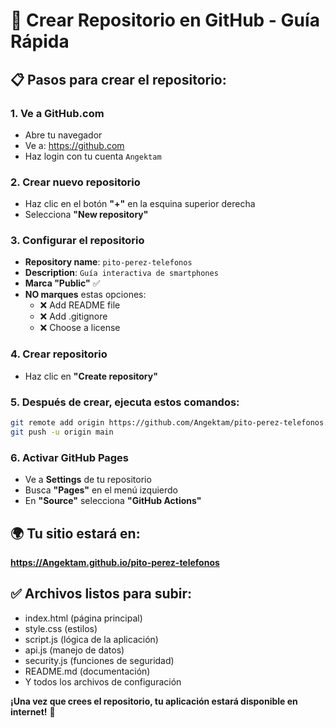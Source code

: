 # 🚀 Crear Repositorio en GitHub - Guía Rápida

## 📋 Pasos para crear el repositorio:

### 1. **Ve a GitHub.com**
- Abre tu navegador
- Ve a: https://github.com
- Haz login con tu cuenta `Angektam`

### 2. **Crear nuevo repositorio**
- Haz clic en el botón **"+"** en la esquina superior derecha
- Selecciona **"New repository"**

### 3. **Configurar el repositorio**
- **Repository name**: `pito-perez-telefonos`
- **Description**: `Guía interactiva de smartphones`
- **Marca "Public"** ✅
- **NO marques** estas opciones:
  - ❌ Add README file
  - ❌ Add .gitignore  
  - ❌ Choose a license

### 4. **Crear repositorio**
- Haz clic en **"Create repository"**

### 5. **Después de crear, ejecuta estos comandos:**

```bash
git remote add origin https://github.com/Angektam/pito-perez-telefonos.git
git push -u origin main
```

### 6. **Activar GitHub Pages**
- Ve a **Settings** de tu repositorio
- Busca **"Pages"** en el menú izquierdo
- En **"Source"** selecciona **"GitHub Actions"**

## 🌍 **Tu sitio estará en:**
**https://Angektam.github.io/pito-perez-telefonos**

## ✅ **Archivos listos para subir:**
- index.html (página principal)
- style.css (estilos)
- script.js (lógica de la aplicación)
- api.js (manejo de datos)
- security.js (funciones de seguridad)
- README.md (documentación)
- Y todos los archivos de configuración

**¡Una vez que crees el repositorio, tu aplicación estará disponible en internet!** 🎉
